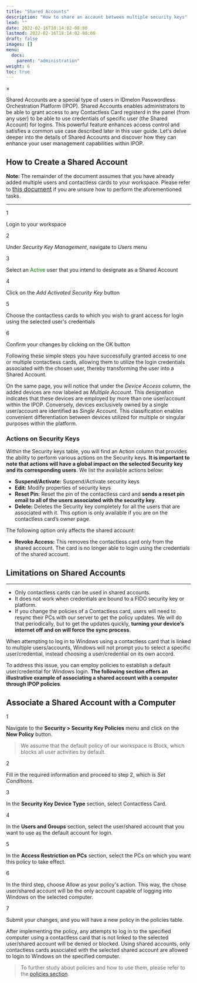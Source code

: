 ```yaml
---
title: "Shared Accounts"
description: "How to share an account between multiple security keys"
lead: ""
date: 2022-02-16T18:14:02-08:00
lastmod: 2022-02-16T18:14:02-08:00
draft: false
images: []
menu:
  docs:
    parent: "administration"
weight: 6
toc: true
---
```


<div id="_modal" class="modal">
  <span class="close">&times;</span>
  <img class="modal-content" id="img01">
</div>

Shared Accounts are a special type of users in IDmelon Passwordless Orchestration Platform (IPOP). Shared Accounts enables administrators to be able to grant access to any Contactless Card registerd in the panel (from any user) to be able to use credentials of specific user (the Shared Account) for logins. This powerful feature enhances access control and satisfies a common use case described later in this user guide. Let's delve deeper into the details of Shared Accounts and discover how they can enhance your user management capabilities within IPOP.

## How to Create a Shared Account

<p class="note-body"><span style="font-weight:bold;">Note: </span>The remainder of the document assumes that you have already added multiple users and contactless cards to your workspace. Please refer to <a href="https://docs.idmelon.com/docs/administration/enrollment/#contactless-card" style="font-size:16px;">this document</a> if you are unsure how to perform the aforementioned tasks.</p>

<hr class="hr-line">

<div class="step-row-container">
  <div class="step-column step-count-size">
    <p class="step-counter">1</p>
  </div>
  <div class="card-column">
    <div class="step-text" >
      <div class="card-body">
        <p style="margin-bottom: 0">Login to your workspace</p>
      </div>
    </div>
  </div>
</div>

<div class="step-row-container">
  <div class="step-column step-count-size">
    <p class="step-counter">2</p>
  </div>
  <div class="card-column">
    <div class="step-text" >
      <div class="card-body">
        <p style="margin-bottom: 0">Under <i>Security Key Management</i>, navigate to <i>Users</i> menu</p>
      </div>
    </div>
  </div>
</div>

<div class="step-row-container">
  <div class="step-column step-count-size">
    <p class="step-counter">3</p>
  </div>
  <div class="card-column">
    <div class="step-text" >
      <div class="card-body">
        <p style="margin-bottom: 0">Select an <span style="color: green">Active</span> user that you intend to designate as a Shared Account</p>
      </div>
    </div>
  </div>
</div>

<div class="step-row-container">
  <div class="step-column step-count-size">
    <p class="step-counter">4</p>
  </div>
  <div class="card-column">
    <div class="step-text" >
      <div class="card-body">
        <p style="margin-bottom: 0">Click on the <i>Add Activated Security Key</i> button</p>
      </div>
    </div>
  </div>
</div>

<div class="step-row-container">
  <div class="step-column step-count-size">
    <p class="step-counter">5</p>
  </div>
  <div class="card-column">
    <div class="step-text" >
      <div class="card-body">
        <p style="margin-bottom: 0">Choose the contactless cards to which you wish to grant access for login using the selected user's credentials</p>
      </div>
    </div>
  </div>
</div>

<div class="step-row-container">
  <div class="step-column step-count-size">
    <p class="step-counter">6</p>
  </div>
  <div class="card-column">
    <div class="step-text" >
      <div class="card-body">
        <p style="margin-bottom: 0">Confirm your changes by clicking on the OK button</p>
      </div>
    </div>
  </div>
</div>

Following these simple steps you have successfully granted access to one or multiple contactless cards, allowing them to utilize the login credentials associated with the chosen user, thereby transforming the user into a Shared Account.

On the same page, you will notice that under the _Device Access_ column, the added devices are now labeled as _Multiple Account_. This designation indicates that these devices are employed by more than one user/account within the IPOP. Conversely, devices exclusively owned by a single user/account are identified as _Single Account_. This classification enables convenient differentiation between devices utilized for multiple or singular purposes within the platform.

### Actions on Security Keys

Within the Security keys table, you will find an Action column that provides the ability to perform various actions on the Security keys. **It is important to note that actions will have a global impact on the selected Security key and its corresponding users**. We list the available actions below:

- **Suspend/Activate:** Suspend/Activate security keys
- **Edit:** Modify properties of security keys
- **Reset Pin:** Reset the pin of the contactless card and **sends a reset pin email to all of the users associated with the security key**.
- **Delete:** Deletes the Security key completely for all the users that are associated with it. This option is only available if you are on the contactless card’s owner page.

The following option only affects the shared account:

- **Revoke Access:** This removes the contactless card only from the shared account. The card is no longer able to login using the credentials of the shared account.

## Limitations on Shared Accounts

<hr class="hr-line">

- Only contactless cards can be used in shared accounts.
- It does not work when credentials are bound to a FIDO security key or platform.
- If you change the policies of a Contactless card, users will need to resync their PCs with our server to get the policy updates. We will do that periodically, but to get the updates quickly, **turning your device’s internet off and on will force the sync process**.

When attempting to log in to Windows using a contactless card that is linked to multiple users/accounts, Windows will not prompt you to select a specific user/credential, instead choosing a user/credential on its own accord.

To address this issue, you can employ policies to establish a default user/credential for Windows login. **The following section offers an illustrative example of associating a shared account with a computer through IPOP policies**.

## Associate a Shared Account with a Computer

<div class="step-row-container">
  <div class="step-column step-count-size">
    <p class="step-counter">1</p>
  </div>
  <div class="card-column">
    <div class="step-text" >
      <div class="card-body">
        <p style="margin-bottom: 0">Navigate to the <strong>Security > Security Key Policies</strong> menu and click on the <strong>New Policy</strong> button.</p>
      </div>
    </div>
  </div>
</div>

> We assume that the default policy of our workspace is Block, which blocks all user activities by default.

<div class="step-row-container">
  <div class="step-column step-count-size">
    <p class="step-counter">2</p>
  </div>
  <div class="card-column">
    <div class="step-text" >
      <div class="card-body">
        <p style="margin-bottom: 0">Fill in the required information and proceed to step 2, which is <i>Set Conditions</i>.</p>
      </div>
    </div>
  </div>
</div>

<div class="step-row-container">
  <div class="step-column step-count-size">
    <p class="step-counter">3</p>
  </div>
  <div class="card-column">
    <div class="step-text" >
      <div class="card-body">
        <p style="margin-bottom: 0">In the <strong>Security Key Device Type</strong> section, select Contactless Card.</p>
      </div>
    </div>
  </div>
</div>

<div class="step-row-container">
  <div class="step-column step-count-size">
    <p class="step-counter">4</p>
  </div>
  <div class="card-column">
    <div class="step-text" >
      <div class="card-body">
        <p style="margin-bottom: 0">In the <strong>Users and Groups</strong> section, select the user/shared account that you want to use as the default account for login.</p>
      </div>
    </div>
  </div>
</div>

<div class="step-row-container">
  <div class="step-column step-count-size">
    <p class="step-counter">5</p>
  </div>
  <div class="card-column">
    <div class="step-text" >
      <div class="card-body">
        <p style="margin-bottom: 0">In the <strong>Access Restriction on PCs</strong> section, select the PCs on which you want this policy to take effect.</p>
      </div>
    </div>
  </div>
</div>

<div class="step-row-container">
  <div class="step-column step-count-size">
    <p class="step-counter">6</p>
  </div>
  <div class="card-column">
    <div class="step-text" >
      <div class="card-body">
        <p style="margin-bottom: 0">In the third step, choose <i>Allow</i> as your policy's action. This way, the chose user/shared account will be the only account capable of logging into Windows on the selected computer.</p>
      </div>
    </div>
  </div>
</div>

<div class="step-row-container">
  <div class="step-column step-count-size">
    <p class="step-counter">7</p>
  </div>
  <div class="card-column">
    <div class="step-text" >
      <div class="card-body">
        <p style="margin-bottom: 0">Submit your changes, and you will have a new policy in the policies table.</p>
      </div>
    </div>
  </div>
</div>

After implementing the policy, any attempts to log in to the specified computer using a contactless card that is not linked to the selected user/shared account will be denied or blocked. Using shared accounts, only contactless cards associated with the selected shared account are allowed to login to Windows on the specified computer.

> To further study about policies and how to use them, please refer to the <a href="http://idmelon.com/docs/administration/skpolicy/">policies section</a>.
